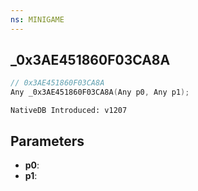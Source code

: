 ```yaml
---
ns: MINIGAME
---
```

## _0x3AE451860F03CA8A

```c
// 0x3AE451860F03CA8A
Any _0x3AE451860F03CA8A(Any p0, Any p1);
```

```
NativeDB Introduced: v1207
```

## Parameters
* **p0**:
* **p1**:

